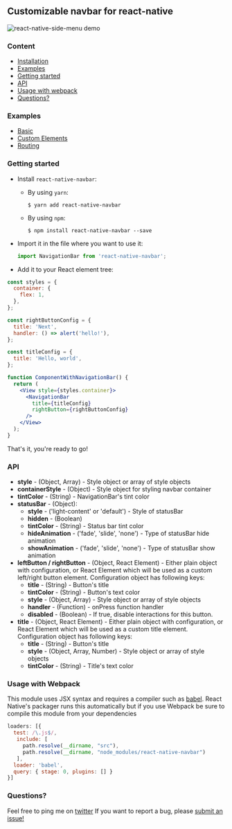 ## Customizable navbar for react-native
![react-native-side-menu demo](https://habrastorage.org/files/1b4/9cd/9d0/1b49cd9d0d054cada8ebef5e2326e10d.png)

### Content
- [Installation](#installation)
- [Examples](#examples)
- [Getting started](#getting-started)
- [API](#api)
- [Usage with webpack](#usage-with-webpack)
- [Questions?](#questions)

### Examples
- [Basic](https://github.com/Kureev/react-native-navbar/tree/master/examples/Basic)
- [Custom Elements](https://github.com/Kureev/react-native-navbar/tree/master/examples/CustomElements)
- [Routing](https://github.com/Kureev/react-native-navbar/tree/master/examples/Routing)

### Getting started
- Install `react-native-navbar`:
  - By using `yarn`:
    ```
    $ yarn add react-native-navbar
    ```
  - By using `npm`:
    ```
    $ npm install react-native-navbar --save
    ```

- Import it in the file where you want to use it:
  ```jsx
  import NavigationBar from 'react-native-navbar';
  ```

- Add it to your React element tree:
```jsx
const styles = {
  container: {
    flex: 1,
  },
};

const rightButtonConfig = {
  title: 'Next',
  handler: () => alert('hello!'),
};

const titleConfig = {
  title: 'Hello, world',
};

function ComponentWithNavigationBar() {
  return (
    <View style={styles.container}>
      <NavigationBar
        title={titleConfig}
        rightButton={rightButtonConfig}
      />
    </View>
  );
}
```

That's it, you're ready to go!

### API
- **style** - (Object, Array) - Style object or array of style objects
- **containerStyle** - (Object) - Style object for styling navbar container
- **tintColor** - (String) - NavigationBar's tint color
- **statusBar** - (Object):
  - **style** - ('light-content' or 'default') - Style of statusBar
  - **hidden** - (Boolean)
  - **tintColor** - (String) - Status bar tint color
  - **hideAnimation** - ('fade', 'slide', 'none') - Type of statusBar hide animation
  - **showAnimation** - ('fade', 'slide', 'none') - Type of statusBar show animation
- **leftButton / rightButton** - (Object, React Element) - Either plain object with configuration, or React Element which will be used as a custom left/right button element. Configuration object has following keys:
  - **title** - (String) - Button's title
  - **tintColor** - (String) - Button's text color
  - **style** - (Object, Array) - Style object or array of style objects
  - **handler** - (Function) - onPress function handler
  - **disabled** - (Boolean) - If true, disable interactions for this button.
- **title** - (Object, React Element) - Either plain object with configuration, or React Element which will be used as a custom title element. Configuration object has following keys:
  - **title** - (String) - Button's title
  - **style** - (Object, Array, Number) - Style object or array of style objects
  - **tintColor** - (String) - Title's text color

### Usage with Webpack
This module uses JSX syntax and requires a compiler such as [babel](https://babeljs.io/).
React Native's packager runs this automatically but if you use Webpack be sure
to compile this module from your dependencies
```javascript
loaders: [{
  test: /\.js$/,
   include: [
     path.resolve(__dirname, "src"),
     path.resolve(__dirname, "node_modules/react-native-navbar")
   ],
  loader: 'babel',
  query: { stage: 0, plugins: [] }
}]
```

### Questions?
Feel free to ping me on [twitter](https://twitter.com/kureevalexey)
If you want to report a bug, please [submit an issue!](https://github.com/react-native-community/react-native-navbar/issues/new)
